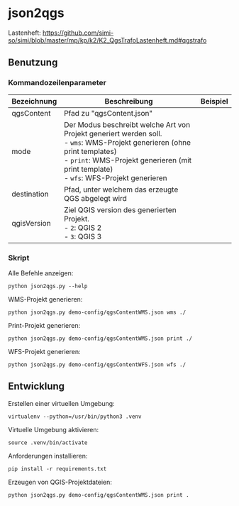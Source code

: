 json2qgs
========

Lastenheft: https://github.com/simi-so/simi/blob/master/mp/kp/k2/K2_QgsTrafoLastenheft.md#qgstrafo


Benutzung
---------

### Kommandozeilenparameter

| Bezeichnung | Beschreibung | Beispiel |
|-------------|--------------|----------|
| qgsContent  | Pfad zu "qgsContent.json" |
| mode        | Der Modus beschreibt welche Art von Projekt generiert werden soll.<br> - `wms`: WMS-Projekt generieren (ohne print templates) <br> - `print`: WMS-Projekt generieren (mit print template) <br> - `wfs`: WFS-Projekt generieren  |
| destination | Pfad, unter welchem das erzeugte QGS abgelegt wird |
| qgisVersion | Ziel QGIS version des generierten Projekt. <br> - `2`: QGIS 2 <br> - `3`: QGIS 3 |

### Skript

Alle Befehle anzeigen:

    python json2qgs.py --help

WMS-Projekt generieren:

    python json2qgs.py demo-config/qgsContentWMS.json wms ./

Print-Projekt generieren:

    python json2qgs.py demo-config/qgsContentWMS.json print ./

WFS-Projekt generieren:

    python json2qgs.py demo-config/qgsContentWFS.json wfs ./

Entwicklung
-----------

Erstellen einer virtuellen Umgebung:

    virtualenv --python=/usr/bin/python3 .venv

Virtuelle Umgebung aktivieren:

    source .venv/bin/activate

Anforderungen installieren:

    pip install -r requirements.txt

Erzeugen von QGIS-Projektdateien:

    python json2qgs.py demo-config/qgsContentWMS.json print .
